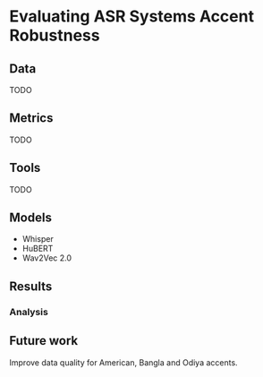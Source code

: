 # Evaluating ASR Systems Accent Robustness

## Data
TODO

## Metrics 
TODO

## Tools 
TODO

## Models
- Whisper
- HuBERT
- Wav2Vec 2.0

## Results


### Analysis 


## Future work

Improve data quality for American, Bangla and Odiya accents.
